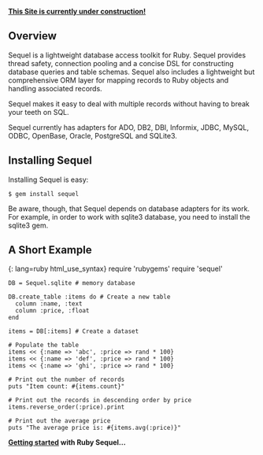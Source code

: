 **[This Site is currently under construction!](/website-todo)**

## Overview

Sequel is a lightweight database access toolkit for Ruby. Sequel provides thread safety, connection pooling and a concise DSL for constructing database queries and table schemas. Sequel also includes a lightweight but comprehensive ORM layer for mapping records to Ruby objects and handling associated records.

Sequel makes it easy to deal with multiple records without having to break your teeth on SQL.

Sequel currently has adapters for ADO, DB2, DBI, Informix, JDBC, MySQL, ODBC, OpenBase, Oracle, PostgreSQL and SQLite3. 

## Installing Sequel

Installing Sequel is easy:

    $ gem install sequel

Be aware, though, that Sequel depends on database adapters for its work. For example, in order to work with sqlite3 database, you need to install the sqlite3 gem. 

## A Short Example

{: lang=ruby html_use_syntax}
    require 'rubygems'
    require 'sequel'
    
    DB = Sequel.sqlite # memory database
    
    DB.create_table :items do # Create a new table
      column :name, :text
      column :price, :float
    end
    
    items = DB[:items] # Create a dataset
    
    # Populate the table
    items << {:name => 'abc', :price => rand * 100}
    items << {:name => 'def', :price => rand * 100}
    items << {:name => 'ghi', :price => rand * 100}
    
    # Print out the number of records
    puts "Item count: #{items.count}"
    
    # Print out the records in descending order by price
    items.reverse_order(:price).print
    
    # Print out the average price
    puts "The average price is: #{items.avg(:price)}"

**[Getting started](/documentation/getting_started) with Ruby Sequel...**
